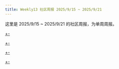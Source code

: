 ```yaml
---
title: Weekly13 社区周报 2025/9/15 ~ 2025/9/21
---
```


这里是 2025/9/15 ~ 2025/9/21 的社区周报，为单周周报。

[+-](/weekly/weekly13/official.md#:embed)

[+-](/weekly/weekly13/projects.md#:embed)

[+-](/weekly/weekly13/packages.md#:embed)

[+-](/weekly/weekly13/community.md#:embed)
